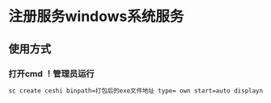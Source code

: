 # 注册服务windows系统服务

## 使用方式

### 打开cmd ！管理员运行
```cmd
sc create ceshi binpath=打包后的exe文件地址 type= own start=auto displayname=显示的服务名称
```